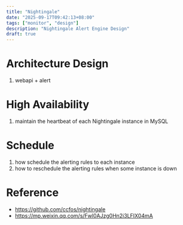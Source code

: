 ```yaml
---
title: "Nightingale"
date: "2025-09-17T09:42:13+08:00"
tags: ["monitor", "design"]
description: "Nightingale Alert Engine Design"
draft: true
---
```


# Architecture Design
1. webapi + alert

# High Availability
1. maintain the heartbeat of each Nightingale instance in MySQL


# Schedule
1. how schedule the alerting rules to each instance
2. how to reschedule the alerting rules when some instance is down

# Reference
- https://github.com/ccfos/nightingale
- https://mp.weixin.qq.com/s/Fwl0AJzg0Hn2i3LFIX04mA
